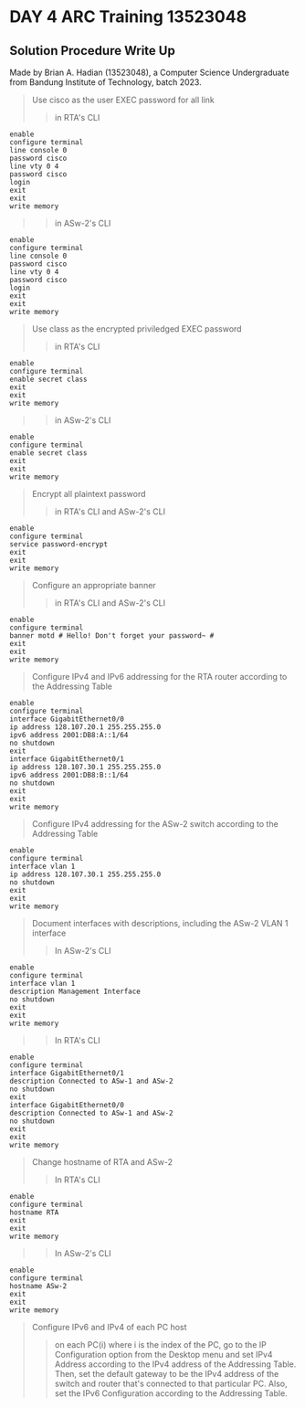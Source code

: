 # DAY 4 ARC Training 13523048
## Solution Procedure Write Up 
Made by Brian A. Hadian (13523048), a Computer Science Undergraduate from Bandung Institute of Technology, batch 2023.

> Use cisco as the user EXEC password for all link
>> in RTA's CLI
```
enable
configure terminal
line console 0
password cisco
line vty 0 4
password cisco
login
exit
exit
write memory
```

>> in ASw-2's CLI
```
enable
configure terminal
line console 0
password cisco
line vty 0 4
password cisco
login
exit
exit
write memory
```

> Use class as the encrypted priviledged EXEC password
>> in RTA's CLI
```
enable
configure terminal
enable secret class
exit
exit
write memory
```

>> in ASw-2's CLI
```
enable
configure terminal
enable secret class
exit
exit
write memory
```

> Encrypt all plaintext password
>> in RTA's CLI and ASw-2's CLI
```
enable
configure terminal
service password-encrypt
exit
exit
write memory
```

> Configure an appropriate banner
>> in RTA's CLI and ASw-2's CLI
```
enable
configure terminal
banner motd # Hello! Don't forget your password~ #
exit
exit
write memory
```

> Configure IPv4 and IPv6 addressing for the RTA router according to the Addressing Table
```
enable
configure terminal
interface GigabitEthernet0/0
ip address 128.107.20.1 255.255.255.0
ipv6 address 2001:DB8:A::1/64
no shutdown
exit
interface GigabitEthernet0/1
ip address 128.107.30.1 255.255.255.0
ipv6 address 2001:DB8:B::1/64
no shutdown
exit
exit
write memory
```

> Configure IPv4 addressing for the ASw-2 switch according to the Addressing Table
```
enable
configure terminal
interface vlan 1
ip address 128.107.30.1 255.255.255.0
no shutdown
exit
exit
write memory
```

> Document interfaces with descriptions, including the ASw-2 VLAN 1 interface
>> In ASw-2's CLI
```
enable
configure terminal
interface vlan 1
description Management Interface
no shutdown
exit
exit
write memory
```

>> In RTA's CLI
```
enable
configure terminal
interface GigabitEthernet0/1
description Connected to ASw-1 and ASw-2
no shutdown
exit
interface GigabitEthernet0/0
description Connected to ASw-1 and ASw-2
no shutdown
exit
exit
write memory
```

> Change hostname of RTA and ASw-2
>> In RTA's CLI
```
enable
configure terminal
hostname RTA
exit
exit
write memory
```

>> In ASw-2's CLI
```
enable
configure terminal
hostname ASw-2
exit
exit
write memory
```

> Configure IPv6 and IPv4 of each PC host
>> on each PC(i) where i is the index of the PC, go to the IP Configuration option from the Desktop menu and set IPv4 Address according to the IPv4 address of the Addressing Table. Then, set the default gateway to be the IPv4 address of the switch and router that's connected to that particular PC. Also, set the IPv6 Configuration according to the Addressing Table.
